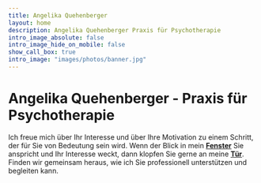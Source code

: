 ```yaml
---
title: Angelika Quehenberger
layout: home
description: Angelika Quehenberger Praxis für Psychotherapie
intro_image_absolute: false
intro_image_hide_on_mobile: false
show_call_box: true
intro_image: "images/photos/banner.jpg"
---
```


# Angelika Quehenberger - Praxis für Psychotherapie

Ich freue mich über Ihr Interesse und über Ihre Motivation zu einem Schritt, der für Sie von Bedeutung sein wird.
Wenn der Blick in mein **[Fenster](method/)** Sie anspricht und Ihr Interesse weckt, dann klopfen Sie gerne an meine **[Tür](contact/)**.
Finden wir gemeinsam heraus, wie ich Sie professionell unterstützen und begleiten kann.
